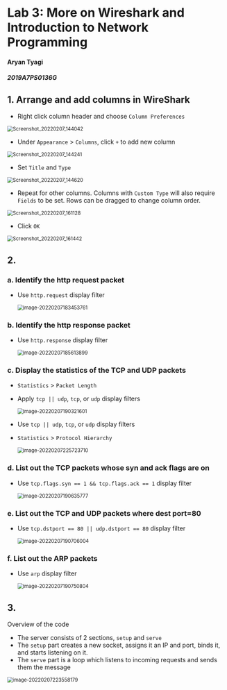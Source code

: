 # Lab 3: More on Wireshark and Introduction to Network Programming

#### Aryan Tyagi

##### 2019A7PS0136G

## 1. Arrange and add columns in WireShark

 - Right click column header and choose `Column Preferences`

<img src="assets/Screenshot_20220207_144042.png" alt="Screenshot_20220207_144042" style="zoom:80%;" />

<div style="page-break-after: always;"></div>

 - Under `Appearance` > `Columns`, click `+` to add new column

<img src="assets/Screenshot_20220207_144241.png" alt="Screenshot_20220207_144241" style="zoom:80%;" />

 - Set `Title` and `Type`

<img src="assets/Screenshot_20220207_144620.png" alt="Screenshot_20220207_144620" style="zoom:80%;" />

<div style="page-break-after: always;"></div>

- Repeat for other columns. Columns with `Custom Type` will also require `Fields` to be set. Rows can be dragged to change column order.

<img src="assets/Screenshot_20220207_161128.png" alt="Screenshot_20220207_161128" style="zoom:80%;" />

- Click `OK`

<img src="assets/Screenshot_20220207_161442.png" alt="Screenshot_20220207_161442" style="zoom:80%;" />

<div style="page-break-after: always;"></div>

## 2.

### a. Identify the http request packet

- Use `http.request` display filter

  <img src="assets/image-20220207183453761.png" alt="image-20220207183453761" style="zoom:80%;" />


### b. Identify the http response packet

- Use `http.response` display filter

  <img src="assets/image-20220207185613899.png" alt="image-20220207185613899" style="zoom:80%;" />

<div style="page-break-after: always;"></div>

### c. Display the statistics of the TCP and UDP packets

- `Statistics` > `Packet Length`

- Apply `tcp || udp`, `tcp`, or `udp` display filters

  <img src="assets/image-20220207190321601.png" alt="image-20220207190321601" style="zoom:80%;" />
  
- Use `tcp || udp`, `tcp`, or `udp` display filters

- `Statistics` > `Protocol Hierarchy`

  <img src="assets/image-20220207225723710.png" alt="image-20220207225723710" style="zoom:80%;" />

<div style="page-break-after: always;"></div>

### d. List out the TCP packets whose syn and ack flags are on

- Use `tcp.flags.syn == 1 && tcp.flags.ack == 1` display filter

  <img src="assets/image-20220207190635777.png" alt="image-20220207190635777" style="zoom: 80%;" />

### e. List out the TCP and UDP packets where dest port=80

 - Use `tcp.dstport == 80 || udp.dstport == 80` display filter

   <img src="assets/image-20220207190706004.png" alt="image-20220207190706004" style="zoom: 80%;" />

<div style="page-break-after: always;"></div>

### f. List out the ARP packets

 - Use `arp` display filter

   <img src="assets/image-20220207190750804.png" alt="image-20220207190750804" style="zoom:80%;" />

<div style="page-break-after: always;"></div>

## 3.

Overview of the code
 - The server consists of 2 sections, `setup` and `serve`
 - The `setup` part creates a new socket, assigns it an IP and port, binds it, and starts listening on it.
 - The `serve` part is a loop which listens to incoming requests and sends them the message

<img src="assets/image-20220207223558179.png" alt="image-20220207223558179" style="zoom:80%;" />

